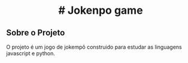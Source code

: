 <h1 align="center">
# Jokenpo game

## Sobre o Projeto

O projeto é um jogo de jokempô construido para estudar as linguagens javascript e python.
